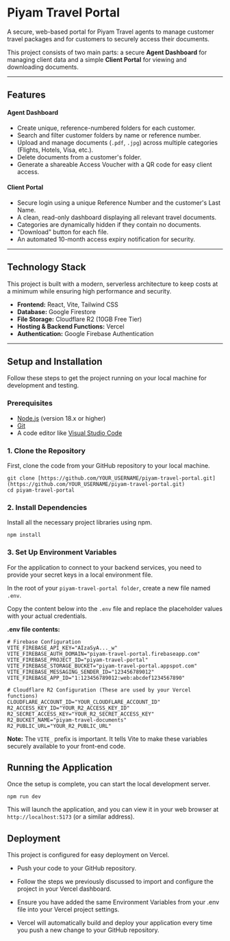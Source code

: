 # Piyam Travel Portal

A secure, web-based portal for Piyam Travel agents to manage customer travel packages and for customers to securely access their documents.

This project consists of two main parts: a secure **Agent Dashboard** for managing client data and a simple **Client Portal** for viewing and downloading documents.

---

## Features

#### Agent Dashboard
- Create unique, reference-numbered folders for each customer.
- Search and filter customer folders by name or reference number.
- Upload and manage documents (`.pdf`, `.jpg`) across multiple categories (Flights, Hotels, Visa, etc.).
- Delete documents from a customer's folder.
- Generate a shareable Access Voucher with a QR code for easy client access.

#### Client Portal
- Secure login using a unique Reference Number and the customer's Last Name.
- A clean, read-only dashboard displaying all relevant travel documents.
- Categories are dynamically hidden if they contain no documents.
- "Download" button for each file.
- An automated 10-month access expiry notification for security.

---

## Technology Stack

This project is built with a modern, serverless architecture to keep costs at a minimum while ensuring high performance and security.

- **Frontend:** React, Vite, Tailwind CSS
- **Database:** Google Firestore
- **File Storage:** Cloudflare R2 (10GB Free Tier)
- **Hosting & Backend Functions:** Vercel
- **Authentication:** Google Firebase Authentication

---

## Setup and Installation

Follow these steps to get the project running on your local machine for development and testing.

### Prerequisites

- [Node.js](https://nodejs.org/) (version 18.x or higher)
- [Git](https://git-scm.com/)
- A code editor like [Visual Studio Code](https://code.visualstudio.com/)

### 1. Clone the Repository

First, clone the code from your GitHub repository to your local machine.
```
git clone [https://github.com/YOUR_USERNAME/piyam-travel-portal.git](https://github.com/YOUR_USERNAME/piyam-travel-portal.git)
cd piyam-travel-portal
```

### 2. Install Dependencies
Install all the necessary project libraries using npm.
```
npm install
```

### 3. Set Up Environment Variables

For the application to connect to your backend services, you need to provide your secret keys in a local environment file.

In the root of your `piyam-travel-portal folder`, create a new file named `.env`.

Copy the content below into the `.env` file and replace the placeholder values with your actual credentials.

**.env file contents:**
```
# Firebase Configuration
VITE_FIREBASE_API_KEY="AIzaSyA..._w"
VITE_FIREBASE_AUTH_DOMAIN="piyam-travel-portal.firebaseapp.com"
VITE_FIREBASE_PROJECT_ID="piyam-travel-portal"
VITE_FIREBASE_STORAGE_BUCKET="piyam-travel-portal.appspot.com"
VITE_FIREBASE_MESSAGING_SENDER_ID="123456789012"
VITE_FIREBASE_APP_ID="1:123456789012:web:abcdef1234567890"

# Cloudflare R2 Configuration (These are used by your Vercel functions)
CLOUDFLARE_ACCOUNT_ID="YOUR_CLOUDFLARE_ACCOUNT_ID"
R2_ACCESS_KEY_ID="YOUR_R2_ACCESS_KEY_ID"
R2_SECRET_ACCESS_KEY="YOUR_R2_SECRET_ACCESS_KEY"
R2_BUCKET_NAME="piyam-travel-documents"
R2_PUBLIC_URL="YOUR_R2_PUBLIC_URL"
```
**Note:** The `VITE_` prefix is important. It tells Vite to make these variables securely available to your front-end code.

## Running the Application
Once the setup is complete, you can start the local development server.
```
npm run dev
```
This will launch the application, and you can view it in your web browser at `http://localhost:5173` (or a similar address).

## Deployment
This project is configured for easy deployment on Vercel.

- Push your code to your GitHub repository.

- Follow the steps we previously discussed to import and configure the project in your Vercel dashboard.

- Ensure you have added the same Environment Variables from your .env file into your Vercel project settings.

- Vercel will automatically build and deploy your application every time you push a new change to your GitHub repository.
